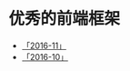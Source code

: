 # 优秀的前端框架

- [「2016-11」](https://github.com/sulihuang/interesting-frontend-lib/issues/1)
- [「2016-10」](https://github.com/sulihuang/interesting-frontend-lib/issues/2)